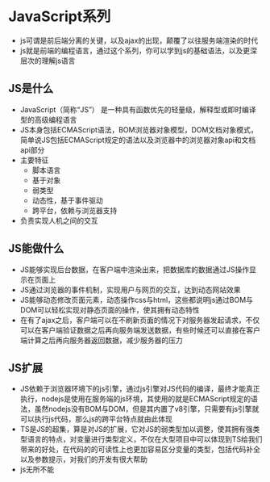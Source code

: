 # JavaScript系列

- js可谓是前后端分离的关键，以及ajax的出现，颠覆了以往服务端渲染的时代
- js就是前端的编程语言，通过这个系列，你可以学到js的基础语法，以及更深层次的理解js语言

## JS是什么

- JavaScript（简称“JS”） 是一种具有函数优先的轻量级，解释型或即时编译型的高级编程语言
- JS本身包括ECMAScript语法，BOM浏览器对象模型，DOM文档对象模式，简单说JS包括ECMAScript规定的语法以及浏览器中的浏览器对象api和文档api部分
- 主要特征
  - 脚本语言
  - 基于对象
  - 弱类型
  - 动态性，基于事件驱动
  - 跨平台，依赖与浏览器支持
- 负责实现人机之间的交互

## JS能做什么

- JS能够实现后台数据，在客户端中渲染出来，把数据库的数据通过JS操作显示在页面上
- JS通过浏览器的事件机制，实现用户与网页的交互，达到动态网站效果
- JS能够动态修改页面元素，动态操作css与html，这些都说明js通过BOM与DOM可以轻松实现对静态页面的操作，使其拥有动态特性
- 在有了ajax之后，客户端可以在不刷新页面的情况下对服务器发起请求，不仅可以在客户端验证数据之后再向服务端发送数据，有些时候还可以直接在客户端计算之后再向服务器返回数据，减少服务器的压力

## JS扩展

- JS依赖于浏览器环境下的js引擎，通过js引擎对JS代码的编译，最终才能真正执行，nodejs是使用在服务端的js环境，其使用的就是ECMAScript规定的语法，虽然nodejs没有BOM与DOM，但是其内置了v8引擎，只需要有js引擎就可以执行js代码，那么js的跨平台特点就由此体现
- TS是JS的超集，算是对JS的扩展，它对JS的弱类型加以调整，使其拥有强类型语言的特点，对变量进行类型定义，不仅在大型项目中可以体现到TS给我们带来的好处，在代码的的可读性上也更加容易区分变量的类型，包括代码补全以及参数提示，对我们的开发有很大帮助
- js无所不能